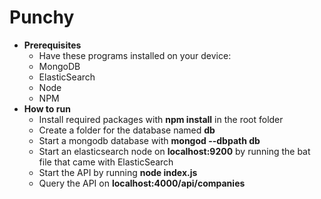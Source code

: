 # Punchy
+ **Prerequisites**
  - Have these programs installed on your device:
  - MongoDB
  - ElasticSearch
  - Node
  - NPM   
+ **How to run**
  - Install required packages with **npm install** in the root folder
  - Create a folder for the database named **db**
  - Start a mongodb database with **mongod --dbpath db**  
  - Start an elasticsearch node on **localhost:9200** by running the bat file that came with ElasticSearch
  - Start the API by running **node index.js**
  - Query the API on **localhost:4000/api/companies**  

